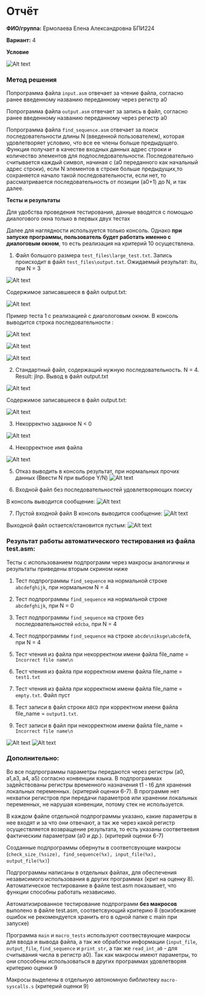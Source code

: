 

# Отчёт

__ФИО/группа:__ Ермолаева Елена Александровна БПИ224

__Вариант:__ 4

__Условие__

![Alt text](images/image.png)

### Метод решения

Попрограмма файла `input.asm` отвечает за чтение файла, согласно ранее введенному названию переданному через регистр a0

Попрограмма файла `output.asm` отвечает за запись в файл, согласно ранее введенному названию переданному через регистр a0

Попрограмма файла `find_sequence.asm` отвечает за поиск последовательности длины N (введенной пользователем), которая удовлетворяет условию, что все ее члены больше предыдущего. Функция получает в качестве входных данных адрес строки и количество элементов для подпоследовательности. Последовательно считывается каждый символ, начиная с (a0 переданного как начальный адрес строки), если N элементов в строке больше предыдущих,то сохраняется начало такой последовательности, если нет, то рассматривается последовательность от позиции (a0+1) до N, и так далее.



__Тесты и результаты__

Для удобства проведения тестирования, данные вводятся с помощью диалогового окна только в первых двух тестах

Далее для наглядности используется только консоль. Однако __при запуске программы, пользователь будет работать именно с диалоговым окном__, то есть реализация на критерий 10 осуществлена.


1. Файл большого размера `test_files\large_test.txt`. Запись происходит в файл `test_files\output.txt`. Ожидаемый результат: itu, при N = 3

![Alt text](images/image-4.png)

Содержимое записавшееся в файл output.txt: 

![Alt text](images/image-5.png)

Пример теста 1 с реализацией с диагологовым окном. В консоль выводится строка последовательности : 

![Alt text](images/image-16.png)

![Alt text](images/image-14.png)

![Alt text](images/image-15.png)


2. Стандартный файл, содержащий нужную последовательность. N = 4. Result: jlnp. Вывод в файл output.txt

![Alt text](images/image-2.png)


Содержимое записавшееся в файл output.txt: 

![Alt text](images/image-6.png)

3. Некорректно заданное N < 0

![Alt text](images/image-1.png)


4. Некорректное имя файла

![Alt text](images/image-7.png)

5. Отказ выводить в консоль результат, при нормальных прочих данных (Ввести N при выборе Y/N)
![Alt text](images/image-8.png)


6. Входной файл без последовательностей удовлетворяющих поиску

В консоль выводится сообщение:
![Alt text](images/image-11.png)


7. Пустой входной файл
В консоль выводится сообщение:
![Alt text](images/image-10.png)

Выходной файл остается/становится пустым:
![Alt text](images/image-9.png)


### Результат работы автоматического тестирования из файла test.asm:

Тесты с использованием подпрограмм через макросы аналогичны и результаты приведены вторым скрином ниже

1. Тест подпрограммы `find_sequence` на нормальной строке `abcdefghijk`, при нормальном N  = 4

2. Тест подпрограммы `find_sequence` на нормальной строке `abcdefghijk`, при N = 0

3. Тест подпрограммы `find_sequence` на строке без последовательностей `edcba`, при N = 4

4.  Тест подпрограммы `find_sequence` на строке `abcde\niksge\abcdefA`, при N = 4

5. Тест чтения из файла при некорректном имени файла file_name = `Incorrect file name\n`

6. Тест чтения из файла при корректном имени файла file_name = `test1.txt`

7. Тест чтения из файла при корректном имени файла file_name = `empty.txt`. Файл пуст

8. Тест записи в файл строки `ABCD` при корректном имени файла file_name = `output1.txt`.

8. Тест записи в файл при некорректном имени файла file_name = `Incorrect file name\n`


![Alt text](images/image-12.png)
![Alt text](images/image-13.png)

### Дополнительно:

Во все подпрограммы параметры передаются через регистры (a0, a1,a3, a4, a5) согласно конвенции языка. В подпрограммах задействованы регистры временного назначения t1 - t6 для хранения локальных переменных. (критерий оценки 6-7). В программе нет нехватки регистров при передачи параметров или хранении локальных переменных, не нарушая конвенции, потому стек не используется.

В каждом файле отдельной подпрограммы указано, какие параметры в нее входят и за что они отвечают, а так же через какой регистр осуществляется возвращение результата, то есть указаны соответвевия фактическим параметрам (a0 и др.). (критерий оценки 6-7)

Созданные подпрограммы обернуты в соответсвующие макросы (`check_size_(%size), find_sequence(%x), input_file(%x), output_file(%x)`)

Подгрограммы написаны в отдельных файлах, для обеспечения независимого использования в других программах (крит на оценку 8). Автоматическое тестирование в файле test.asm показывает, что функции способны работать независимо.

Автоматизированное тестирование подпрограмм __без макросов__ выполено в файле test.asm, соответсвующий критерию 8 (воизбежание ошибок не рекомендуется хранить его в одной папке с main при запуске)

Программа `main` и `macro_tests` используют соотвествующие макросы для ввода и вывода файла, а так же обработки информации (`input_file`, `output_file`, `find_sequence` и `print_str`, а так же `read_int_a0` - для считывания числа в регистр a0). Так как макросы имеют параметры, то они способены использоваться в других программах удовлетворяя критерию оценки 9

Макросы выделены в отдельную автономную библиотеку `macro-syscalls.s` (критерий оценки 9)







